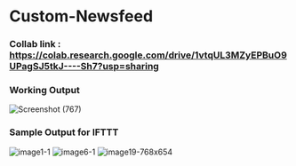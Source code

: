 # Custom-Newsfeed

### Collab link : https://colab.research.google.com/drive/1vtqUL3MZyEPBuO9UPagSJ5tkJ----Sh7?usp=sharing

### Working Output
![Screenshot (767)](https://user-images.githubusercontent.com/42063099/145847624-46f7c28d-2a30-47a3-bf7d-f03f2e0fdf25.png)

### Sample Output for IFTTT
![image1-1](https://user-images.githubusercontent.com/42063099/145847821-172a84c3-d6f2-4a6d-9e82-74a402543a34.png)
![image6-1](https://user-images.githubusercontent.com/42063099/145847974-92442a61-3573-4141-ad1d-3f50ce55f1da.png)
![image19-768x654](https://user-images.githubusercontent.com/42063099/145847992-794536d9-d5e2-40c9-adf2-a4acff45de02.png)
